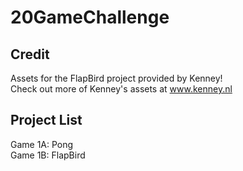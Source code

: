 # 20GameChallenge

## Credit
Assets for the FlapBird project provided by Kenney!\
Check out more of Kenney's assets at www.kenney.nl

## Project List
Game 1A: Pong\
Game 1B: FlapBird
